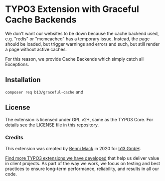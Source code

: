 # TYPO3 Extension with Graceful Cache Backends

We don't want our websites to be down because the cache
backend used, e.g. "redis" or "memcached" has a temporary
issue. Instead, the page should be loaded, but trigger
warnings and errors and such, but still render a page
without active caches.

For this reason, we provide Cache Backends which simply
catch all Exceptions.


## Installation

`composer req b13/graceful-cache` and

## License

The extension is licensed under GPL v2+, same as the TYPO3 Core. For details see the LICENSE file in this repository.

### Credits

This extension was created by [Benni Mack](https://github.com/bmack) in 2020 for [b13 GmbH](https://b13.com).

[Find more TYPO3 extensions we have developed](https://b13.com/useful-typo3-extensions-from-b13-to-you) that help us deliver value in client projects. As part of the way we work, we focus on testing and best practices to ensure long-term performance, reliability, and results in all our code.
